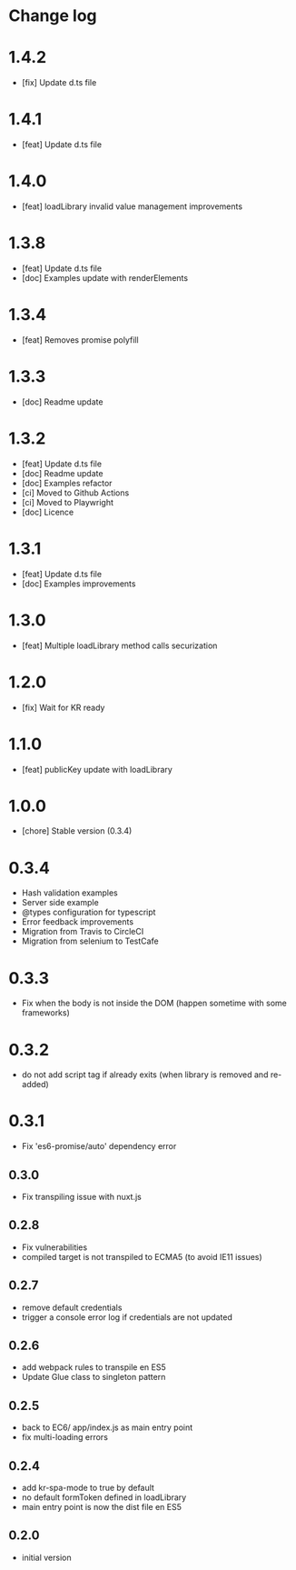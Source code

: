 # Change log

# 1.4.2

- [fix] Update d.ts file

# 1.4.1

- [feat] Update d.ts file

# 1.4.0

- [feat] loadLibrary invalid value management improvements

# 1.3.8

- [feat] Update d.ts file
- [doc] Examples update with renderElements

# 1.3.4

- [feat] Removes promise polyfill

# 1.3.3

- [doc] Readme update

# 1.3.2

- [feat] Update d.ts file
- [doc] Readme update
- [doc] Examples refactor
- [ci] Moved to Github Actions
- [ci] Moved to Playwright
- [doc] Licence

# 1.3.1

- [feat] Update d.ts file
- [doc] Examples improvements

# 1.3.0

- [feat] Multiple loadLibrary method calls securization
  
# 1.2.0

- [fix] Wait for KR ready

# 1.1.0

- [feat] publicKey update with loadLibrary

# 1.0.0

- [chore] Stable version (0.3.4)

# 0.3.4

- Hash validation examples
- Server side example
- @types configuration for typescript
- Error feedback improvements
- Migration from Travis to CircleCI
- Migration from selenium to TestCafe

# 0.3.3

- Fix when the body is not inside the DOM (happen sometime with some frameworks)

# 0.3.2

- do not add script tag if already exits (when library is removed and re-added)

# 0.3.1

- Fix 'es6-promise/auto' dependency error

## 0.3.0

- Fix transpiling issue with nuxt.js

## 0.2.8

- Fix vulnerabilities
- compiled target is not transpiled to ECMA5 (to avoid IE11 issues)

## 0.2.7

- remove default credentials
- trigger a console error log if credentials are not updated

## 0.2.6

- add webpack rules to transpile en ES5
- Update Glue class to singleton pattern

## 0.2.5

- back to EC6/ app/index.js as main entry point
- fix multi-loading errors

## 0.2.4

- add kr-spa-mode to true by default
- no default formToken defined in loadLibrary
- main entry point is now the dist file en ES5

## 0.2.0

- initial version
